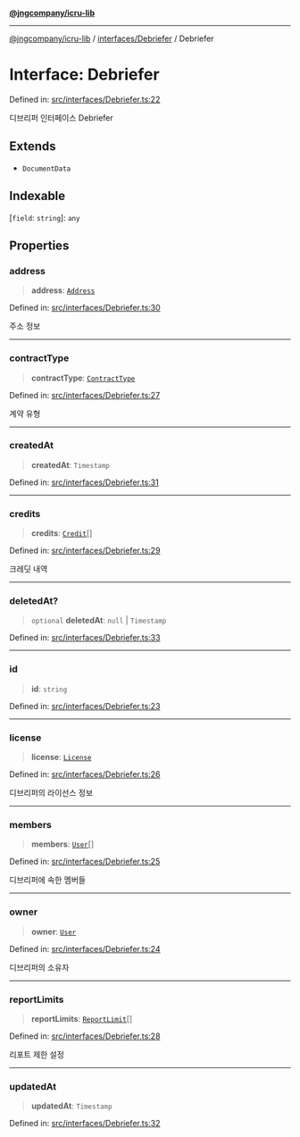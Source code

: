 [**@jngcompany/icru-lib**](../../../README.md)

***

[@jngcompany/icru-lib](../../../README.md) / [interfaces/Debriefer](../README.md) / Debriefer

# Interface: Debriefer

Defined in: [src/interfaces/Debriefer.ts:22](https://github.com/jngcompany/icru-lib/blob/d3a4d9c24074b22f396121b6f6d7c5106c66ae75/src/interfaces/Debriefer.ts#L22)

디브리퍼 인터페이스
 Debriefer

## Extends

- `DocumentData`

## Indexable

\[`field`: `string`\]: `any`

## Properties

### address

> **address**: [`Address`](../../Address/interfaces/Address.md)

Defined in: [src/interfaces/Debriefer.ts:30](https://github.com/jngcompany/icru-lib/blob/d3a4d9c24074b22f396121b6f6d7c5106c66ae75/src/interfaces/Debriefer.ts#L30)

주소 정보

***

### contractType

> **contractType**: [`ContractType`](../../../enums/ContractType/enumerations/ContractType.md)

Defined in: [src/interfaces/Debriefer.ts:27](https://github.com/jngcompany/icru-lib/blob/d3a4d9c24074b22f396121b6f6d7c5106c66ae75/src/interfaces/Debriefer.ts#L27)

계약 유형

***

### createdAt

> **createdAt**: `Timestamp`

Defined in: [src/interfaces/Debriefer.ts:31](https://github.com/jngcompany/icru-lib/blob/d3a4d9c24074b22f396121b6f6d7c5106c66ae75/src/interfaces/Debriefer.ts#L31)

***

### credits

> **credits**: [`Credit`](../../Credit/interfaces/Credit.md)[]

Defined in: [src/interfaces/Debriefer.ts:29](https://github.com/jngcompany/icru-lib/blob/d3a4d9c24074b22f396121b6f6d7c5106c66ae75/src/interfaces/Debriefer.ts#L29)

크레딧 내역

***

### deletedAt?

> `optional` **deletedAt**: `null` \| `Timestamp`

Defined in: [src/interfaces/Debriefer.ts:33](https://github.com/jngcompany/icru-lib/blob/d3a4d9c24074b22f396121b6f6d7c5106c66ae75/src/interfaces/Debriefer.ts#L33)

***

### id

> **id**: `string`

Defined in: [src/interfaces/Debriefer.ts:23](https://github.com/jngcompany/icru-lib/blob/d3a4d9c24074b22f396121b6f6d7c5106c66ae75/src/interfaces/Debriefer.ts#L23)

***

### license

> **license**: [`License`](../../License/interfaces/License.md)

Defined in: [src/interfaces/Debriefer.ts:26](https://github.com/jngcompany/icru-lib/blob/d3a4d9c24074b22f396121b6f6d7c5106c66ae75/src/interfaces/Debriefer.ts#L26)

디브리퍼의 라이선스 정보

***

### members

> **members**: [`User`](../../User/interfaces/User.md)[]

Defined in: [src/interfaces/Debriefer.ts:25](https://github.com/jngcompany/icru-lib/blob/d3a4d9c24074b22f396121b6f6d7c5106c66ae75/src/interfaces/Debriefer.ts#L25)

디브리퍼에 속한 멤버들

***

### owner

> **owner**: [`User`](../../User/interfaces/User.md)

Defined in: [src/interfaces/Debriefer.ts:24](https://github.com/jngcompany/icru-lib/blob/d3a4d9c24074b22f396121b6f6d7c5106c66ae75/src/interfaces/Debriefer.ts#L24)

디브리퍼의 소유자

***

### reportLimits

> **reportLimits**: [`ReportLimit`](../../ReportLimit/interfaces/ReportLimit.md)[]

Defined in: [src/interfaces/Debriefer.ts:28](https://github.com/jngcompany/icru-lib/blob/d3a4d9c24074b22f396121b6f6d7c5106c66ae75/src/interfaces/Debriefer.ts#L28)

리포트 제한 설정

***

### updatedAt

> **updatedAt**: `Timestamp`

Defined in: [src/interfaces/Debriefer.ts:32](https://github.com/jngcompany/icru-lib/blob/d3a4d9c24074b22f396121b6f6d7c5106c66ae75/src/interfaces/Debriefer.ts#L32)
